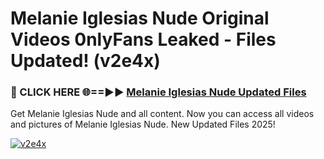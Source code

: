 # Melanie Iglesias Nude Original Videos 0nlyFans Leaked - Files Updated! (v2e4x)

<h3>🔴 CLICK HERE 🌐==►► <a href="https://tinyurl.com/5h6xmrr3" rel="nofollow">Melanie Iglesias Nude Updated Files</a></h3>

Get Melanie Iglesias Nude and all content. Now you can access all videos and pictures of Melanie Iglesias Nude. New Updated Files 2025!

[![v2e4x](https://i.imgur.com/KVD873Z.gif)](https://tinyurl.com/5h6xmrr3)
